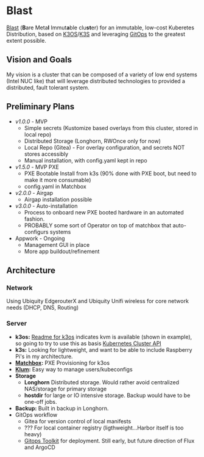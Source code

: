 # Blast

[Blast](https://acronymify.com/BLAST?q=bare+metal+immutable+cluster) (**B**are Meta**l** Immut**a**ble clu**st**er) for an immutable, low-cost Kuberetes Distribution, based on [K3OS](https://github.com/rancher/k3os)/[K3S](https://github.com/rancher/k3s) and leveraging [GitOps](https://www.weave.works/technologies/gitops/) to the greatest extent possible.

## Vision and Goals

My vision is a cluster that can be composed of a variety of low end systems (Intel NUC like) that will leverage distributed technologies to provided a distributed, fault tolerant system.

## Preliminary Plans

- *v1.0.0* - MVP
  - Simple secrets (Kustomize based overlays from this cluster, stored in local repo)
  - Distributed Storage (Longhorn, RWOnce only for now)
  - Local Repo (Gitea) - For overlay configuration, and secrets NOT stores accessibly
  - Manual installation, with config.yaml kept in repo
- *v1.5.0* - MVP PXE
  - PXE Bootable Install from k3s (90% done with PXE boot, but need to make it more consumable)
  - config.yaml in Matchbox
- *v2.0.0* - Airgap
  - Airgap installation possible
- *v3.0.0* - Auto-installation
  - Process to onboard new PXE booted hardware in an automated fashion.
  - PROBABLY some sort of Operator on top of matchbox that auto-configurs systems
- Appwork - Ongoing
  - Management GUI in place
  - More app buildout/refinement


## Architecture

### Network

Using Ubiquity EdgerouterX and Ubiquity Unifi wireless for core network needs (DHCP, DNS, Routing)

### Server

- **k3os:**  [Readme for k3os](https://github.com/rancher/k3os#sample-configyaml) indicates kvm is available (shown in example), so going to try to use this as basis 
[Kubernetes Cluster API](https://github.com/kubernetes-sigs/cluster-api)
- **k3s:**  Looking for lightweight, and want to be able to include Raspberry Pi's in my architecture. 
- **[Matchbox](https://github.com/poseidon/matchbox):** PXE Provisioning for k3os 
- **[Klum](https://github.com/ibuildthecloud/klum):**  Easy way to manage users/kubeconfigs
- **Storage**
  - **Longhorn** Distributed storage.  Would rather avoid centralized NAS/storage for primary storage
  - **hostdir** for large or IO intensive storage.  Backup would have to be one-off jobs.
- **Backup:** Built in backup in Longhorn.   
- GitOps workflow
  - Gitea for version control of local manifests
  - ??? For local container registry (ligthweight...Harbor itself is too heavy)
  - [Gitops Toolkit](https://toolkit.fluxcd.io/) for deployment.  Still early, but future direction of Flux and ArgoCD
